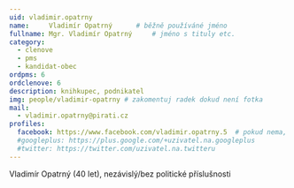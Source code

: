 ```yaml
---
uid: vladimir.opatrny
name:     Vladimír Opatrný   	# běžně používáné jméno
fullname: Mgr. Vladimír Opatrný   	# jméno s tituly etc.
category:
  - clenove
  - pms
  - kandidat-obec
ordpms: 6
ordclenove: 6
description: knihkupec, podnikatel
img: people/vladimir-opatrny # zakomentuj radek dokud není fotka
mail:
  - vladimir.opatrny@pirati.cz
profiles:
  facebook: https://www.facebook.com/vladimir.opatrny.5  # pokud nema, staci smazat tuto radku
  #googleplus: https://plus.google.com/+uzivatel.na.googleplus
  #twitter: https://twitter.com/uzivatel.na.twitteru
---
```


Vladimír Opatrný (40 let), nezávislý/bez politické příslušnosti
